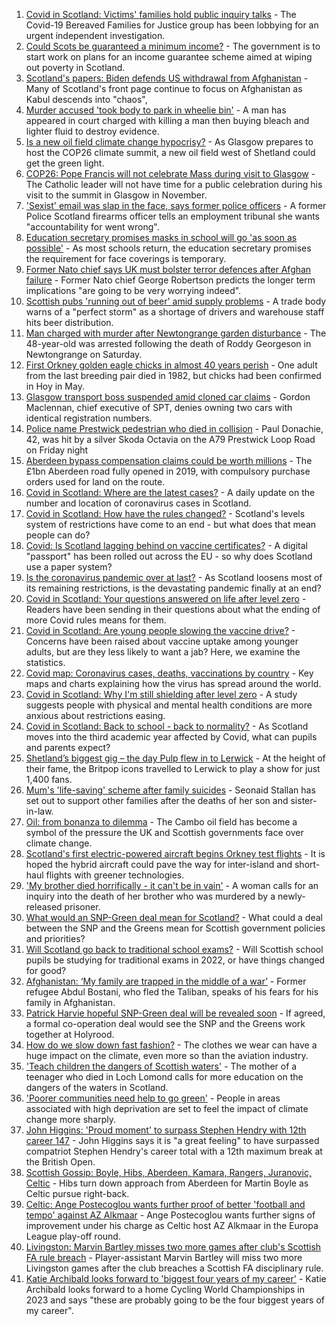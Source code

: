 1. [Covid in Scotland: Victims' families hold public inquiry talks](https://www.bbc.co.uk/news/uk-scotland-58234070) - The Covid-19 Bereaved Families for Justice group has been lobbying for an urgent independent investigation.
2. [Could Scots be guaranteed a minimum income?](https://www.bbc.co.uk/news/uk-scotland-scotland-politics-58230375) - The government is to start work on plans for an income guarantee scheme aimed at wiping out poverty in Scotland.
3. [Scotland's papers: Biden defends US withdrawal from Afghanistan](https://www.bbc.co.uk/news/uk-scotland-58239029) - Many of Scotland's front page continue to focus on Afghanistan as Kabul descends into "chaos",
4. [Murder accused 'took body to park in wheelie bin'](https://www.bbc.co.uk/news/uk-scotland-glasgow-west-58234921) - A man has appeared in court charged with killing a man then buying bleach and lighter fluid to destroy evidence.
5. [Is a new oil field climate change hypocrisy?](https://www.bbc.co.uk/news/uk-scotland-57762927) - As Glasgow prepares to host the COP26 climate summit, a new oil field west of Shetland could get the green light.
6. [COP26: Pope Francis will not celebrate Mass during visit to Glasgow](https://www.bbc.co.uk/news/uk-scotland-glasgow-west-58230893) - The Catholic leader will not have time for a public celebration during his visit to the summit in Glasgow in November.
7. ['Sexist' email was slap in the face, says former police officers](https://www.bbc.co.uk/news/uk-scotland-58235507) - A former Police Scotland firearms officer tells an employment tribunal she wants "accountability for went wrong".
8. [Education secretary promises masks in school will go 'as soon as possible'](https://www.bbc.co.uk/news/uk-scotland-58228512) - As most schools return, the education secretary promises the requirement for face coverings is temporary.
9. [Former Nato chief says UK must bolster terror defences after Afghan failure](https://www.bbc.co.uk/news/uk-scotland-scotland-politics-58230368) - Former Nato chief George Robertson predicts the longer term implications "are going to be very worrying indeed".
10. [Scottish pubs 'running out of beer' amid supply problems](https://www.bbc.co.uk/news/uk-scotland-scotland-business-58194011) - A trade body warns of a "perfect storm" as a shortage of drivers and warehouse staff hits beer distribution.
11. [Man charged with murder after Newtongrange garden disturbance](https://www.bbc.co.uk/news/uk-scotland-edinburgh-east-fife-58237541) - The 48-year-old was arrested following the death of Roddy Georgeson in Newtongrange on Saturday.
12. [First Orkney golden eagle chicks in almost 40 years perish](https://www.bbc.co.uk/news/uk-scotland-north-east-orkney-shetland-58229735) - One adult from the last breeding pair died in 1982, but chicks had been confirmed in Hoy in May.
13. [Glasgow transport boss suspended amid cloned car claims](https://www.bbc.co.uk/news/uk-scotland-glasgow-west-58228508) - Gordon Maclennan, chief executive of SPT, denies owning two cars with identical registration numbers.
14. [Police name Prestwick pedestrian who died in collision](https://www.bbc.co.uk/news/uk-scotland-glasgow-west-58231805) - Paul Donachie, 42, was hit by a silver Skoda Octavia on the A79 Prestwick Loop Road on Friday night
15. [Aberdeen bypass compensation claims could be worth millions](https://www.bbc.co.uk/news/uk-scotland-north-east-orkney-shetland-58232003) - The £1bn Aberdeen road fully opened in 2019, with compulsory purchase orders used for land on the route.
16. [Covid in Scotland: Where are the latest cases?](https://www.bbc.co.uk/news/uk-scotland-53511877) - A daily update on the number and location of coronavirus cases in Scotland.
17. [Covid in Scotland: How have the rules changed?](https://www.bbc.co.uk/news/uk-scotland-53166816) - Scotland's levels system of restrictions have come to an end - but what does that mean people can do?
18. [Covid: Is Scotland lagging behind on vaccine certificates?](https://www.bbc.co.uk/news/uk-scotland-57519070) - A digital "passport" has been rolled out across the EU - so why does Scotland use a paper system?
19. [Is the coronavirus pandemic over at last?](https://www.bbc.co.uk/news/uk-scotland-58112939) - As Scotland loosens most of its remaining restrictions, is the devastating pandemic finally at an end?
20. [Covid in Scotland: Your questions answered on life after level zero](https://www.bbc.co.uk/news/uk-scotland-58071989) - Readers have been sending in their questions about what the ending of more Covid rules means for them.
21. [Covid in Scotland: Are young people slowing the vaccine drive?](https://www.bbc.co.uk/news/uk-scotland-57915106) - Concerns have been raised about vaccine uptake among younger adults, but are they less likely to want a jab? Here, we examine the statistics.
22. [Covid map: Coronavirus cases, deaths, vaccinations by country](https://www.bbc.co.uk/news/world-51235105) - Key maps and charts explaining how the virus has spread around the world.
23. [Covid in Scotland: Why I'm still shielding after level zero](https://www.bbc.co.uk/news/uk-scotland-highlands-islands-58223749) - A study suggests people with physical and mental health conditions are more anxious about restrictions easing.
24. [Covid in Scotland: Back to school - back to normality?](https://www.bbc.co.uk/news/uk-scotland-58214870) - As Scotland moves into the third academic year affected by Covid, what can pupils and parents expect?
25. [Shetland’s biggest gig – the day Pulp flew in to Lerwick](https://www.bbc.co.uk/news/uk-scotland-north-east-orkney-shetland-57599869) - At the height of their fame, the Britpop icons travelled to Lerwick to play a show for just 1,400 fans.
26. [Mum's 'life-saving' scheme after family suicides](https://www.bbc.co.uk/news/uk-scotland-58185754) - Seonaid Stallan has set out to support other families after the deaths of her son and sister-in-law.
27. [Oil: from bonanza to dilemma](https://www.bbc.co.uk/news/uk-scotland-scotland-business-58195442) - The Cambo oil field has become a symbol of the pressure the UK and Scottish governments face over climate change.
28. [Scotland's first electric-powered aircraft begins Orkney test flights](https://www.bbc.co.uk/news/uk-scotland-north-east-orkney-shetland-58177865) - It is hoped the hybrid aircraft could pave the way for inter-island and short-haul flights with greener technologies.
29. ['My brother died horrifically - it can't be in vain'](https://www.bbc.co.uk/news/uk-scotland-north-east-orkney-shetland-58177868) - A woman calls for an inquiry into the death of her brother who was murdered by a newly-released prisoner.
30. [What would an SNP-Green deal mean for Scotland?](https://www.bbc.co.uk/news/uk-scotland-scotland-politics-58143753) - What could a deal between the SNP and the Greens mean for Scottish government policies and priorities?
31. [Will Scotland go back to traditional school exams?](https://www.bbc.co.uk/news/uk-scotland-58139111) - Will Scottish school pupils be studying for traditional exams in 2022, or have things changed for good?
32. [Afghanistan: ‘My family are trapped in the middle of a war’](https://www.bbc.co.uk/news/uk-scotland-58224887) - Former refugee Abdul Bostani, who fled the Taliban, speaks of his fears for his family in Afghanistan.
33. [Patrick Harvie hopeful SNP-Green deal will be revealed soon](https://www.bbc.co.uk/news/uk-scotland-58224149) - If agreed, a formal co-operation deal would see the SNP and the Greens work together at Holyrood.
34. [How do we slow down fast fashion?](https://www.bbc.co.uk/news/uk-scotland-58216479) - The clothes we wear can have a huge impact on the climate, even more so than the aviation industry.
35. ['Teach children the dangers of Scottish waters'](https://www.bbc.co.uk/news/uk-scotland-58199582) - The mother of a teenager who died in Loch Lomond calls for more education on the dangers of the waters in Scotland.
36. ['Poorer communities need help to go green'](https://www.bbc.co.uk/news/uk-scotland-58191576) - People in areas associated with high deprivation are set to feel the impact of climate change more sharply.
37. [John Higgins: 'Proud moment' to surpass Stephen Hendry with 12th career 147](https://www.bbc.co.uk/sport/snooker/58232601) - John Higgins says it is "a great feeling" to have surpassed compatriot Stephen Hendry's career total with a 12th maximum break at the British Open.
38. [Scottish Gossip: Boyle, Hibs, Aberdeen, Kamara, Rangers, Juranovic, Celtic](https://www.bbc.co.uk/sport/football/58238315) - Hibs turn down approach from Aberdeen for Martin Boyle as Celtic pursue right-back.
39. [Celtic: Ange Postecoglou wants further proof of better 'football and tempo' against AZ Alkmaar](https://www.bbc.co.uk/sport/football/58232604) - Ange Postecoglou wants further signs of improvement under his charge as Celtic host AZ Alkmaar in the Europa League play-off round.
40. [Livingston: Marvin Bartley misses two more games after club's Scottish FA rule breach](https://www.bbc.co.uk/sport/football/58232597) - Player-assistant Marvin Bartley will miss two more Livingston games after the club breaches a Scottish FA disciplinary rule.
41. [Katie Archibald looks forward to 'biggest four years of my career'](https://www.bbc.co.uk/sport/av/cycling/58238311) - Katie Archibald looks forward to a home Cycling World Championships in 2023 and says "these are probably going to be the four biggest years of my career".
